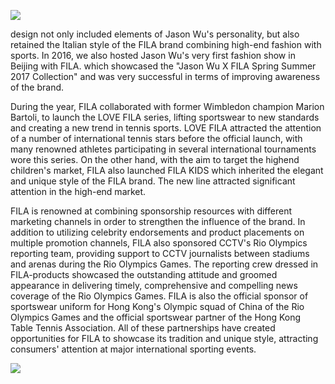 ![](_page_0_Picture_0.jpeg)

design not only included elements of Jason Wu's personality, but also retained the Italian style of the FILA brand combining high-end fashion with sports. In 2016, we also hosted Jason Wu's very first fashion show in Beijing with FILA. which showcased the "Jason Wu X FILA Spring Summer 2017 Collection" and was very successful in terms of improving awareness of the brand.

During the year, FILA collaborated with former Wimbledon champion Marion Bartoli, to launch the LOVE FILA series, lifting sportswear to new standards and creating a new trend in tennis sports. LOVE FILA attracted the attention of a number of international tennis stars before the official launch, with many renowned athletes participating in several international tournaments wore this series. On the other hand, with the aim to target the highend children's market, FILA also launched FILA KIDS which inherited the elegant and unique style of the FILA brand. The new line attracted significant attention in the high-end market.

FILA is renowned at combining sponsorship resources with different marketing channels in order to strengthen the influence of the brand. In addition to utilizing celebrity endorsements and product placements on multiple promotion channels, FILA also sponsored CCTV's Rio Olympics reporting team, providing support to CCTV journalists between stadiums and arenas during the Rio Olympics Games. The reporting crew dressed in FILA-products showcased the outstanding attitude and groomed appearance in delivering timely, comprehensive and compelling news coverage of the Rio Olympics Games. FILA is also the official sponsor of sportswear uniform for Hong Kong's Olympic squad of China of the Rio Olympics Games and the official sportswear partner of the Hong Kong Table Tennis Association. All of these partnerships have created opportunities for FILA to showcase its tradition and unique style, attracting consumers' attention at major international sporting events.

![](_page_0_Picture_4.jpeg)